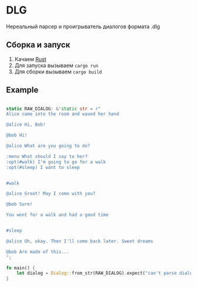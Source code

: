 # DLG

Нереальный парсер и проигрыватель диалогов формата .dlg

## Сборка и запуск

1. Качаем [Rust](https://www.rust-lang.org/)
2. Для запуска вызываем ```cargo run```
3. Для сборки вызываем ```cargo build```

## Example

```rust

static RAW_DIALOG: &'static str = r"
Alice came into the room and waved her hand

@alice Hi, Bob!

@bob Hi!

@alice What are you going to do?

:menu What should I say to her?
:opt(#walk) I'm going to go for a walk
:opt(#sleep) I want to sleep


#walk

@alice Great! May I come with you?

@bob Sure!

You went for a walk and had a good time


#sleep

@alice Oh, okay. Then I'll come back later. Sweet dreams

@bob Are made of this...
";

fn main() { 
    let dialog = Dialog::from_str(RAW_DIALOG).expect("can't parse dialog");
}
```